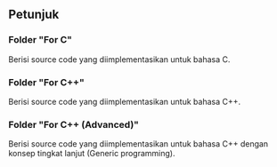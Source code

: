 ## Petunjuk

### Folder "For C"

Berisi source code yang diimplementasikan untuk bahasa C.

### Folder "For C++"

Berisi source code yang diimplementasikan untuk bahasa C++.

### Folder "For C++ (Advanced)"

Berisi source code yang diimplementasikan untuk bahasa C++ dengan konsep tingkat lanjut (Generic programming).